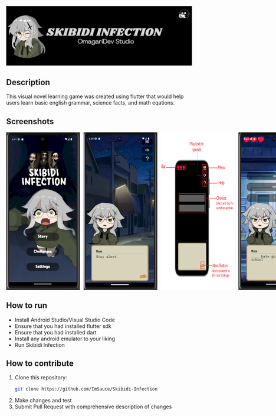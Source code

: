 <div align="center">
  <img src="screenshots/Skibidi Infection Banner.png" alt="Skibidi Infection"/>
</div>


## Description
This visual novel learning game was created using flutter that would help users learn basic english grammar, science facts, and math eqations.

## Screenshots
<div style="display: flex; gap: 10px; width: 200px;">
    <img src="screenshots/Picture1.png" alt="Home"/>
    <img src="screenshots/Picture2.png" alt="sample"/>
    <img src="screenshots/Picture3.png" alt="controls"/>
    <img src="screenshots/Picture4.png" alt="sample"/>
    <img src="screenshots/Picture5.png" alt="sample"/>
</div>


## How to run

- Install Android Studio/Visual Studio Code
- Ensure that you had installed flutter sdk
- Ensure that you had installed dart
- Install any android emulator to your liking
- Run Skibidi Infection




## How to contribute
1. Clone this repository:
    ```bash
    git clone https://github.com/ImSauce/Skibidi-Infection
    ```
2. Make changes and test
3. Submit Pull Request with comprehensive description of changes
